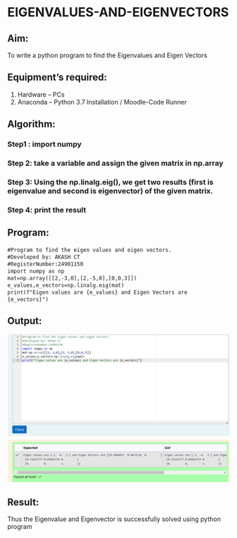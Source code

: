 # EIGENVALUES-AND-EIGENVECTORS
## Aim:
To write a python program to find the Eigenvalues and Eigen Vectors
## Equipment’s required:
1. 	Hardware – PCs
2. 	Anaconda – Python 3.7 Installation / Moodle-Code Runner
## Algorithm:
### Step1 : import numpy
### Step 2: take a variable and assign the given matrix in np.array
### Step 3: Using the np.linalg.eig(),  we get two results (first is eigenvalue and second is eigenvector) of the given matrix.
### Step 4: print the result

## Program:
```
#Program to find the eigen values and eigen vectors.
#Developed by: AKASH CT
#RegisterNumber:24901150
import numpy as np
mat=np.array([[2,-3,0],[2,-5,0],[0,0,3]])
e_values,e_vectors=np.linalg.eig(mat)
print(f"Eigen values are {e_values} and Eigen Vectors are {e_vectors}")
```

## Output:
![Output](<Screenshot 2024-10-28 141927.png>)
## Result:
Thus the Eigenvalue and Eigenvector is successfully solved using python program
